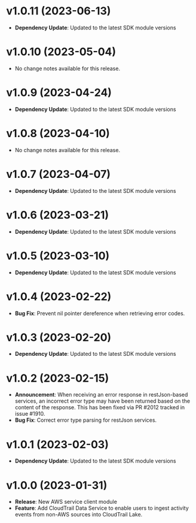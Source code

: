 # v1.0.11 (2023-06-13)

* **Dependency Update**: Updated to the latest SDK module versions

# v1.0.10 (2023-05-04)

* No change notes available for this release.

# v1.0.9 (2023-04-24)

* **Dependency Update**: Updated to the latest SDK module versions

# v1.0.8 (2023-04-10)

* No change notes available for this release.

# v1.0.7 (2023-04-07)

* **Dependency Update**: Updated to the latest SDK module versions

# v1.0.6 (2023-03-21)

* **Dependency Update**: Updated to the latest SDK module versions

# v1.0.5 (2023-03-10)

* **Dependency Update**: Updated to the latest SDK module versions

# v1.0.4 (2023-02-22)

* **Bug Fix**: Prevent nil pointer dereference when retrieving error codes.

# v1.0.3 (2023-02-20)

* **Dependency Update**: Updated to the latest SDK module versions

# v1.0.2 (2023-02-15)

* **Announcement**: When receiving an error response in restJson-based services, an incorrect error type may have been returned based on the content of the response. This has been fixed via PR #2012 tracked in issue #1910.
* **Bug Fix**: Correct error type parsing for restJson services.

# v1.0.1 (2023-02-03)

* **Dependency Update**: Updated to the latest SDK module versions

# v1.0.0 (2023-01-31)

* **Release**: New AWS service client module
* **Feature**: Add CloudTrail Data Service to enable users to ingest activity events from non-AWS sources into CloudTrail Lake.

